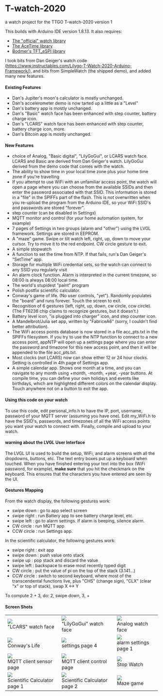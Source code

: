 # T-watch-2020
a watch project for the TTGO T-watch-2020 version 1

This builds with Arduino IDE version 1.8.13.  It also requires:
<UL>
  <LI><A HREF="https://github.com/Xinyuan-LilyGO/TTGO_TWatch_Library" TARGET=_blank>The "official" watch library</A>
  </LI>
  <LI><A HREF="https://github.com/bxparks/AceTime" TARGET=_blank>The AceTime library</A>
  </LI>
  <LI><A HREF="https://github.com/Bodmer/TFT_eSPI" TARGET=_blank>Bodmer's TFT_eSPI library</A>
  </LI>
</UL>      

I took bits from Dan Geiger's watch code (https://www.instructables.com/Lilygo-T-Watch-2020-Arduino-Framework/),
and bits from SimpleWatch (the shipped demo), and added many new features.
<H4>Existing Features</H4>
<UL>
  <LI>Dan's Jupiter's moon's calculator is mostly unchanged.
  </LI>
  <LI>Dan's accelerometer demo is now tarted up a little as a "Level"
  </LI>
  <LI>Dan's battery app is mostly unchanged.
  </LI>
  <LI>Dan's "Basic" watch face has been enhanced with step counter, battery charge icon.
  </LI>
  <LI>Dan's "LCARS" watch face has been enhanced with step counter, battery charge icon, more.
  </LI>
  <LI>Dan's Bitcoin app is mostly unchanged.
  </LI>
</UL>
<H4>New Features</H4>
<ul>
  <LI> choice of Analog, "Basic digital", "LilyGoGui", or LCARS watch face.  LCARS and Basic are derived from Dan Geiger's watch.  LilyGoGui derived from the demo code that comes with the watch.
  </LI>
  <LI> The ability to show time in your local time zone plus your home time zone if you're travelling
  </LI>
  <LI> If you attempt to use WiFi with an unfamiliar access point, the watch will open a page where you can choose from the available SSIDs and then enter the password associated with that SSID.  This information is stored in a "file" in the SPIFFs part of the flash.  This is not overwritten when you re-upload the program from the Arduino IDE, so your WiFi SSID's and passwords are stored "forever".
  </LI>
  <LI> step counter (can be disabled in Settings)
  </LI>
  <LI> MQTT monitor and control (for your home automation system, for example)
  </LI>
  <LI> 7 pages of Settings in two groups (alarm and "other") using the LVGL framework.  Settings are stored in EEPROM.
  </LI>
  <LI> A "maze" game.  Swipe or tilt watch left, right, up, down to move your cursor.  Try to move it to the red endpoint.  CW circle gesture to exit.
  </LI>
  <LI> A simple stopwatch
  </LI>
  <LI> A function to set the time from NTP.  If that fails, run's Dan Geiger's "SetTime" app.
  </LI>
  <LI> Storage for multiple WiFi credential sets, so the watch can connect to any SSID you regularly visit
  </LI>
  <LI> An alarm clock function.  Alarm is interpreted in the current timezone, so 08:00 is always 08:00 local time.
  </LI>
  <LI> The world's stupidest "paint" program
  </LI>
  <LI> Polish postfix scientific calculator.
  </LI>
  <LI> Conway's game of life.  (No user controls, "yet").  Randomly populates the "board" and runs forever.  Touch the screen to exit.
  </LI>
  <LI> Recognition of 6 gestures (left, right, up, down, cw circle, ccw circle). (The FT6236 chip claims to recognize gestures, but it doesn't.)
  </LI>
  <LI> Battery level icon, "is plugged into charger" icon, and step counter icon.
  </LI>
  <LI> A Mandelbrot/Julia set app, written by "FabriceA6" (sorry, I couldn't find better attribution).
  </LI>
  <LI> The WiFi access points database is now stored in a file acc_pts.txt in the SPIFFs filesystem.  If you try to use the NTP function to connect to a new access point, appNTP will open up a settings page where you can enter the password and timezone for this new access point, and then it will be appended to the file acc_pts.txt.
  </LI>
  <LI> Most clocks (not LCARS) now can show either 12 or 24 hour clocks.  Setting is controlled in 4th page of Settings app.
  </LI>
  <LI> A simple calendar app.  Shows one month at a time, and you can navigate to any month using +month, -month, +year, -year buttons.  At compile time, you can define your own holidays and events like birthdays, which are highlighted different colors on the calendar display.  Touch anywhere not on a button to exit the app.
  </LI>
</UL>

<H4>Using this code on your watch</H4>

To use this code, edit personal_info.h to have the IP, port, username, password of your MQTT server (assuming you have one).  Edit my_WiFi.h to have the SSID's, passwords, and timezones of all the WiFi access points you want your watch to connect with.  Finally, compile and upload to your watch.

<H4>warning about the LVGL User Interface</H4>

The LVGL UI is used to build the setup, WiFi, and alarm screens with all the dropdowns, buttons, etc.  The text entry boxes put up a keyboard when touched.  When you have finished entering your text into the box (WiFi password, for example), <b>make sure</b> that you hit the checkmark on the keyboard.  This ensures that the characters you have entered are seen by the UI.

<H4>Gestures Mapping</H4>

From the watch display, the following gestures work:
<UL>
  <LI> swipe down  : go to app select screen
  </LI>
  <LI> swipe right : run Battery app to see battery charge level, etc.
  </LI>
  <LI> swipe left  : go to alarm settings.  If alarm is beeping, silence alarm.
  </LI>
  <LI> CW circle   : run MQTT app
  </LI>
  <LI> CCW circle  : run Settings app.
  </LI>
</UL>
In the scientific calculator, the following gestures work:
<UL>
  <LI> swipe right : exit app
  </LI>
  <LI> swipe down  : push value onto stack
  </LI>
  <LI> swipe up    : pop stack and discard the value
  </LI>
  <LI> swipe left  : backspace to erase most recently typed digit
  </LI>
  <LI> CW circle   : put the value of pi on the top of the stack (3.141...)
  </LI>
  <LI> CCW circle  : switch to second keyboard, where most of the transcendental functions live, plus "CHS" (change sign), "CLX" (clear "x" or top of stack), swap X <-> Y
  </LI>
</UL>
To compute 2 + 3, do: 2, swipe down, 3, +
<br>
<H4>Screen Shots</H4>
<TABLE>
  <TR>
    <TD>
      <IMG SRC="https://github.com/wfdudley/T-watch-2020/blob/master/images/2020-10-04_15.53.49.jpg"><br>"LCARS" watch face
    </TD>
    <TD>
      <IMG SRC="https://github.com/wfdudley/T-watch-2020/blob/master/images/2020-10-05_13.53.46.jpg"><br>"LilyGoGui" watch face
    </TD>
    <TD>
      <IMG SRC="https://github.com/wfdudley/T-watch-2020/blob/master/images/2020-10-08_22.01.39.jpg"><br>Analog watch face
    </TD>
  </TR>
  <TR>
    <TD>
      <IMG SRC="https://github.com/wfdudley/T-watch-2020/blob/master/images/2020-10-08_21.55.22.jpg"><br>Conway's Life
    </TD>
    <TD>
      <IMG SRC="https://github.com/wfdudley/T-watch-2020/blob/master/images/2020-10-04_15.58.25.jpg"><br>settings page 4
    </TD>
    <TD>
      <IMG SRC="https://github.com/wfdudley/T-watch-2020/blob/master/images/2020-10-04_15.59.18.jpg"><br>alarm settings page 1
    </TD>
  </TR>
  <TR>
    <TD>
      <IMG SRC="https://github.com/wfdudley/T-watch-2020/blob/master/images/2020-10-08_22.31.32.jpg"><br>MQTT client sensor page
    </TD>
    <TD>
      <IMG SRC="https://github.com/wfdudley/T-watch-2020/blob/master/images/2020-10-08_22.31.56.jpg"><br>MQTT client control page
    </TD>
    <TD>
      <IMG SRC="https://github.com/wfdudley/T-watch-2020/blob/master/images/2020-10-08_22.08.51.jpg"><br>Stop Watch
    </TD>
  </TR>
  <TR>
    <TD>
      <IMG SRC="https://github.com/wfdudley/T-watch-2020/blob/master/images/2020-10-08_22.04.42.jpg"><br>Scientific Calculator page 1
    </TD>
    <TD>
      <IMG SRC="https://github.com/wfdudley/T-watch-2020/blob/master/images/2020-10-08_22.06.03.jpg"><br>Scientific Calculator page 2
    </TD>
    <TD>
      <IMG SRC="https://github.com/wfdudley/T-watch-2020/blob/master/images/2020-10-08_21.57.48.jpg"><br>Maze game
    </TD>
  </TR>
</TABLE>
